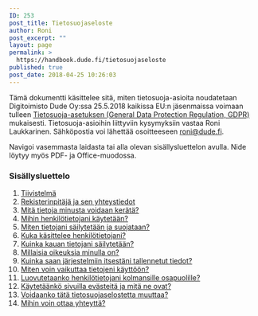 ```yaml
---
ID: 253
post_title: Tietosuojaseloste
author: Roni
post_excerpt: ""
layout: page
permalink: >
  https://handbook.dude.fi/tietosuojaseloste
published: true
post_date: 2018-04-25 10:26:03
---
```

Tämä dokumentti käsittelee sitä, miten tietosuoja-asioita noudatetaan Digitoimisto Dude Oy:ssa 25.5.2018 kaikissa EU:n jäsenmaissa voimaan tulleen <a href="https://www.tietosuoja.fi/fi/index/euntietosuojauudistus.html">Tietosuoja-asetuksen (General Data Protection Regulation, GDPR)</a> mukaisesti. Tietosuoja-asioihin liittyviin kysymyksiin vastaa Roni Laukkarinen. Sähköpostia voi lähettää osoitteeseen <a href="mailto:roni@dude.fi">roni@dude.fi</a>.

Navigoi vasemmasta laidasta tai alla olevan sisällysluettelon avulla. Nide löytyy myös PDF- ja Office-muodossa.
<h3>Sisällysluettelo</h3>
<ol>
 	<li><a href="https://handbook.dude.fi/tietosuojaseloste/tiivistelma">Tiivistelmä</a></li>
 	<li><a href="https://handbook.dude.fi/tietosuojaseloste/rekisterinpitaja-ja-sen-yhteystiedot">Rekisterinpitäjä ja sen yhteystiedot</a></li>
 	<li><a href="https://handbook.dude.fi/tietosuojaseloste/mita-tietoja-minusta-voidaan-kerata">Mitä tietoja minusta voidaan kerätä?</a></li>
 	<li><a href="https://handbook.dude.fi/tietosuojaseloste/mihin-henkilotietojani-kaytetaan">Mihin henkilötietojani käytetään?</a></li>
 	<li><a href="https://handbook.dude.fi/tietosuojaseloste/miten-tietojani-sailytetaan-ja-suojataan">Miten tietojani säilytetään ja suojataan?</a></li>
 	<li><a href="https://handbook.dude.fi/tietosuojaseloste/kuka-kasittelee-henkilotietojani">Kuka käsittelee henkilötietojani?</a></li>
 	<li><a href="https://handbook.dude.fi/tietosuojaseloste/kuinka-kauan-tietojani-sailytetaan">Kuinka kauan tietojani säilytetään?</a></li>
 	<li><a href="https://handbook.dude.fi/tietosuojaseloste/millaisia-oikeuksia-minulla-on">Millaisia oikeuksia minulla on?</a></li>
 	<li><a href="https://handbook.dude.fi/tietosuojaseloste/kuinka-saan-jarjestelmiin-itsestani-tallennetut-tiedot">Kuinka saan järjestelmiin itsestäni tallennetut tiedot?</a></li>
 	<li><a href="https://handbook.dude.fi/tietosuojaseloste/miten-voin-vaikuttaa-tietojeni-kayttoon">Miten voin vaikuttaa tietojeni käyttöön?</a></li>
 	<li><a href="https://handbook.dude.fi/tietosuojaseloste/luovutetaanko-henkilotietojani-kolmansille-osapuolille">Luovutetaanko henkilötietojani kolmansille osapuolille?</a></li>
 	<li><a href="https://handbook.dude.fi/tietosuojaseloste/kaytetaanko-sivuillla-evasteita-ja-mita-ne-ovat">Käytetäänkö sivuilla evästeitä ja mitä ne ovat?</a></li>
 	<li><a href="https://handbook.dude.fi/tietosuojaseloste/voidaanko-tata-tietosuojaselostetta-muuttaa">Voidaanko tätä tietosuojaselostetta muuttaa?</a></li>
 	<li><a href="https://handbook.dude.fi/tietosuojaseloste/mihin-voin-ottaa-yhteytta">Mihin voin ottaa yhteyttä?</a></li>
</ol>